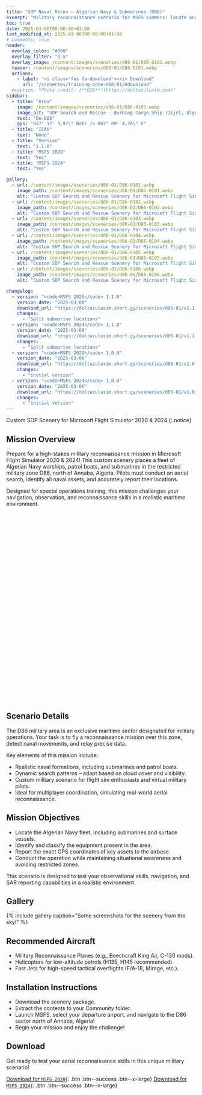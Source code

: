 ```yaml
---
title: "SOP Naval Recon – Algerian Navy & Submarines (D86)"
excerpt: "Military reconnaissance scenario for MSFS simmers: locate and identify Algerian Navy assets, including submarines and warships, in the D86 special area north of Annaba, Algeria."
toc: true
date: 2025-03-06T00:00:00+01:00
last_modified_at: 2025-03-06T00:00:00+01:00
# comments: true
header:
  overlay_color: "#000"
  overlay_filter: "0.5"
  overlay_image: /content/images/sceneries/d86-01/D86-0101.webp
  teaser: /content/images/sceneries/d86-01/D86-0101.webp
  actions:
    - label: "<i class='fas fa-download'></i> Download"
      url: "/sceneries/training-zone-d86-01/#download"
  #caption: "Photo credit: [**DZS**](https://deltazulusim.com)"
sidebar:
  - title: "Area"
    image: /content/images/sceneries/d86-01/D86-0103.webp
    image_alt: "SOP Search and Rescue – Burning Cargo Ship (Jijel, Algeria)"
    text: "DA-D86"
    gps: "037° 17' 3,97\" N<br /> 007° 09' 4,26\" E"
  - title: "ICAO"
    text: "None"
  - title: "Version"
    text: "1.1.0"
  - title: "MSFS 2020"
    text: "Yes"
  - title: "MSFS 2024"
    text: "Yes"

gallery:
  - url: /content/images/sceneries/d86-01/D86-0101.webp
    image_path: /content/images/sceneries/d86-01/D86-0101.webp
    alt: "Custom SOP Search and Rescue Scenery for Microsoft Flight Simulator 2020 & 2024"
  - url: /content/images/sceneries/d86-01/D86-0102.webp
    image_path: /content/images/sceneries/d86-01/D86-0102.webp
    alt: "Custom SOP Search and Rescue Scenery for Microsoft Flight Simulator 2020 & 2024"
  - url: /content/images/sceneries/d86-01/D86-0103.webp
    image_path: /content/images/sceneries/d86-01/D86-0103.webp
    alt: "Custom SOP Search and Rescue Scenery for Microsoft Flight Simulator 2020 & 2024"
  - url: /content/images/sceneries/d86-01/D86-0104.webp
    image_path: /content/images/sceneries/d86-01/D86-0104.webp
    alt: "Custom SOP Search and Rescue Scenery for Microsoft Flight Simulator 2020 & 2024"
  - url: /content/images/sceneries/d86-01/D86-0105.webp
    image_path: /content/images/sceneries/d86-01/D86-0105.webp
    alt: "Custom SOP Search and Rescue Scenery for Microsoft Flight Simulator 2020 & 2024"
  - url: /content/images/sceneries/d86-01/D86-0106.webp
    image_path: /content/images/sceneries/d86-01/D86-0106.webp
    alt: "Custom SOP Search and Rescue Scenery for Microsoft Flight Simulator 2020 & 2024"

changelog:
  - version: "<code>MSFS 2020</code> 1.1.0"
    version_date: "2025-03-08"
    download_url: "https://deltazulusim.short.gy/sceneries/d86-01/v1.1.0/MSFS2020"
    changes:
      - "Split submarine locations"
  - version: "<code>MSFS 2024</code> 1.1.0"
    version_date: "2025-03-08"
    download_url: "https://deltazulusim.short.gy/sceneries/d86-01/v1.1.0/MSFS2024"
    changes:
      - "Split submarine locations"
  - version: "<code>MSFS 2020</code> 1.0.0"
    version_date: "2025-03-06"
    download_url: "https://deltazulusim.short.gy/sceneries/d86-01/v1.0.0/MSFS2020"
    changes:
      - "initial version"
  - version: "<code>MSFS 2024</code> 1.0.0"
    version_date: "2025-03-06"
    download_url: "https://deltazulusim.short.gy/sceneries/d86-01/v1.0.0/MSFS2024"
    changes:
      - "initial version"
---
```


Custom SOP Scenery for Microsoft Flight Simulator 2020 & 2024
{:.notice}

## Mission Overview

Prepare for a high-stakes military reconnaissance mission in Microsoft Flight Simulator 2020 & 2024! This custom scenery places a fleet of Algerian Navy warships, patrol boats, and submarines in the restricted military zone D86, north of Annaba, Algeria. Pilots must conduct an aerial search, identify all naval assets, and accurately report their locations.

Designed for special operations training, this mission challenges your navigation, observation, and reconnaissance skills in a realistic maritime environment.


<div id="map" style="height: 500px;"></div>

<script>
  // Define coordinates once
  const centerCoords = [37.28, 7.15];

  // Initialize the map
  var map = L.map('map', {
    center: centerCoords,
    zoom: 7,
    minZoom: 5
  });

L.tileLayer('https://{s}.basemaps.cartocdn.com/dark_all/{z}/{x}/{y}{r}.png', {
    attribution: '&copy; <a href="https://carto.com/">CartoDB</a>',
    subdomains: 'abcd',
    maxZoom: 16
}).addTo(map); 

fetch('/assets/geojson/dz_asp.geojson') // Algeria's GeoJSON
  .then(response => response.json())
  .then(data => {
    L.geoJSON(data, {
      style: {
        color: '#03240f',      // Border color
        weight: 2,         // Border thickness
        fillColor: 'white', // Inside color
        fillOpacity: 0.1   // Transparency
      }
    }).addTo(map);
  });

  // Add a marker using the same coordinates
  var marker = L.marker(centerCoords).addTo(map)
    //.bindPopup('<a href="/sceneries/training-zone-d86-01/">sar-01</a>')
    .openPopup();
</script>


## Scenario Details

The D86 military area is an exclusive maritime sector designated for military operations. Your task is to fly a reconnaissance mission over this zone, detect naval movements, and relay precise data.

Key elements of this mission include:
- Realistic naval formations, including submarines and patrol boats.
- Dynamic search patterns – adapt based on cloud cover and visibility.
- Custom military scenario for flight sim enthusiasts and virtual military pilots.
- Ideal for multiplayer coordination, simulating real-world aerial reconnaissance.

## Mission Objectives
- Locate the Algerian Navy fleet, including submarines and surface vessels.
- Identify and classify the equipment present in the area.
- Report the exact GPS coordinates of key assets to the airbase.
- Conduct the operation while maintaining situational awareness and avoiding restricted zones.

This scenario is designed to test your observational skills, navigation, and SAR reporting capabilities in a realistic environment.

## Gallery 
{% include gallery caption="Some screenshots for the scenery from the sky!" %}

## Recommended Aircraft
- Military Reconnaissance Planes (e.g., Beechcraft King Air, C-130 mods).
- Helicopters for low-altitude patrols (H135, H145 recommended).
- Fast Jets for high-speed tactical overflights (F/A-18, Mirage, etc.).

## Installation Instructions
- Download the scenery package.
- Extract the contents to your Community folder.
- Launch MSFS, select your departure airport, and navigate to the D86 sector north of Annaba, Algeria!
- Begin your mission and enjoy the challenge!

## Download
Get ready to test your aerial reconnaissance skills in this unique military scenario!

[<i class='fas fa-download'></i> Download for <code>MSFS 2020</code>](https://deltazulusim.short.gy/sceneries/d86-01/v1.1.0/MSFS2020){: .btn .btn--success .btn--x-large}
[<i class='fas fa-download'></i> Download for <code>MSFS 2024</code>](https://deltazulusim.short.gy/sceneries/d86-01/v1.1.0/MSFS2024){: .btn .btn--success .btn--x-large}
